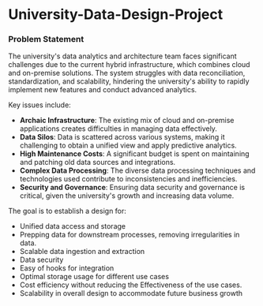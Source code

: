 # University-Data-Design-Project

### Problem Statement

The university's data analytics and architecture team faces significant challenges due to the current hybrid infrastructure, which combines cloud and on-premise solutions. The system struggles with data reconciliation, standardization, and scalability, hindering the university's ability to rapidly implement new features and conduct advanced analytics.

Key issues include:
- **Archaic Infrastructure**: The existing mix of cloud and on-premise applications creates difficulties in managing data effectively.
- **Data Silos**: Data is scattered across various systems, making it challenging to obtain a unified view and apply predictive analytics.
- **High Maintenance Costs**: A significant budget is spent on maintaining and patching old data sources and integrations.
- **Complex Data Processing**: The diverse data processing techniques and technologies used contribute to inconsistencies and inefficiencies.
- **Security and Governance**: Ensuring data security and governance is critical, given the university's growth and increasing data volume.

The goal is to establish a design for: 
- Unified data access and storage 
- Prepping data for downstream processes, removing irregularities in data.
- Scalable data ingestion and extraction 
- Data security
- Easy of hooks for integration 
- Optimal storage usage for different use cases
- Cost efficiency without reducing the Effectiveness of the use cases.
- Scalability in overall design to accommodate future business growth
